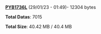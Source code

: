 [**PYB1736L**](/data/PYB1736L.txt) (29/01/23 - 01:49)- 12304 bytes

**Total Datas**: 7015

**Total Size**: 40.42 MB / 40.4 MB